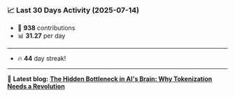 <!--START_STATS-->
### 📈 Last 30 Days Activity (2025-07-14)  
- 🧮 **938** contributions  
- 📊 **31.27** per day
---
- 🔥 **44** day streak!
---
📝 **Latest blog:** [**The Hidden Bottleneck in AI's Brain: Why Tokenization Needs a Revolution**](https://andriak.com/blog/tokenization-revolution)
<!--END_STATS-->
